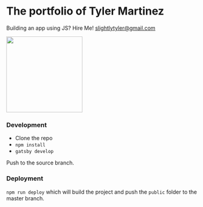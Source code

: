 # The portfolio of Tyler Martinez
Building an app using JS? Hire Me! slightlytyler@gmail.com

<img src="https://github.com/slightlytyler/slightlytyler.github.io/blob/source/pages/assets/profile@2x.jpg?raw=true" style="width: 200px;" />

### Development
- Clone the repo
- `npm install`
- `gatsby develop`

Push to the source branch.

### Deployment
`npm run deploy` which will build the project and push the `public` folder to the master branch.

